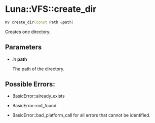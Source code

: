 # Luna::VFS::create_dir

```c++
RV create_dir(const Path &path)
```

Creates one directory. 



## Parameters
* *in* **path**

    The path of the directory. 

## Possible Errors:
* BasicError::already_exists

* BasicError::not_found

* BasicError::bad_platform_call for all errors that cannot be identified. 

